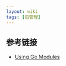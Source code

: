 ```yaml
---
layout: wiki
tags: [包管理]
---
```



## 参考链接

* [Using Go Modules](https://blog.golang.org/using-go-modules)